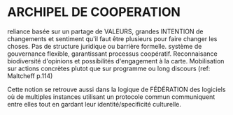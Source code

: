 # ARCHIPEL DE COOPERATION 

reliance basée sur un partage de VALEURS, grandes INTENTION de changements et sentiment qu'il faut être plusieurs pour faire changer les choses. Pas de structure juridique ou barrière formelle. système de gouvernance flexible, garantissant processus coopératif. Reconnaisance biodiversité d'opinions et possibilités d'engagement à la carte. Mobilisation sur actions concrètes plutot que sur programme ou long discours (ref: Maltcheff p.114) 

Cette notion se retrouve aussi dans la logique de FÉDÉRATION des logiciels où de multiples instances utilisant un protocole commun communiquent entre elles tout en gardant leur identité/specificité culturelle.
